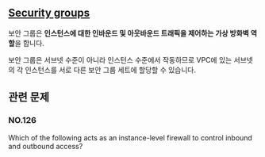 ## [Security groups](https://docs.aws.amazon.com/ko_kr/vpc/latest/userguide/VPC_SecurityGroups.html)

보안 그룹은 **인스턴스에 대한 인바운드 및 아웃바운드 트래픽을 제어하는 가상 방화벽 역할**을 합니다.

보안 그룹은 서브넷 수준이 아니라 인스턴스 수준에서 작동하므로 VPC에 있는 서브넷의 각 인스턴스를 서로 다른 보안 그룹 세트에 할당할 수 있습니다.

## 관련 문제

### NO.126 

Which of the following acts as an instance-level firewall to control inbound and outbound access?
